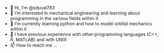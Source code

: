 - 👋 Hi, I’m @sduval783
- 👀 I’m interested in mechanical engineering and learning about programming in the various fields within it
- 🌱 I’m currently learning python and how to model orbital mechanics within it
- 💞️ I have previous experience with other programming languages (C++, R, MATLAB) and with UNIX
- 📫 How to reach me ...

<!---
sduval783/sduval783 is a ✨ special ✨ repository because its `README.md` (this file) appears on your GitHub profile.
You can click the Preview link to take a look at your changes.
--->
